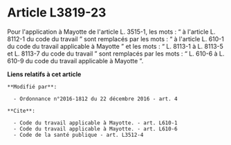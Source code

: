 # Article L3819-23

Pour l'application à Mayotte de l'article L. 3515-1, les mots : “ à  l'article L. 8112-1 du code du travail ” sont remplacés
par les mots : “  à l'article L. 610-1 du code du travail applicable à Mayotte ” et les  mots : “ L. 8113-1 à L. 8113-5 et L.
8113-7 du code du travail ” sont  remplacés par les mots : “ L. 610-6 à L. 610-9 du code du travail  applicable à Mayotte ”.

**Liens relatifs à cet article**

	**Modifié par**:

	  - Ordonnance n°2016-1812 du 22 décembre 2016 - art. 4

	**Cite**:

	  - Code du travail applicable à Mayotte. - art. L610-1
	  - Code du travail applicable à Mayotte. - art. L610-6
	  - Code de la santé publique - art. L3512-4
